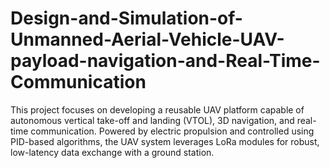 # Design-and-Simulation-of-Unmanned-Aerial-Vehicle-UAV-payload-navigation-and-Real-Time-Communication
This project focuses on developing a reusable UAV platform capable of autonomous vertical take-off and landing (VTOL), 3D navigation, and real-time communication. Powered by electric propulsion and controlled using PID-based algorithms, the UAV system leverages LoRa modules for robust, low-latency data exchange with a ground station.
